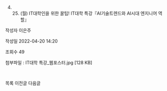4. 25. (월) IT대학인을 위한 꿀팁! IT대학 특강『AI기술트렌드와 AI시대 엔지니어 역할』



작성자
이은주


작성일
2022-04-20 14:20


조회수
49


첨부파일 : IT대학 특강\_웹포스터.jpg [128 KB]


﻿﻿





목록
이전글
다음글




